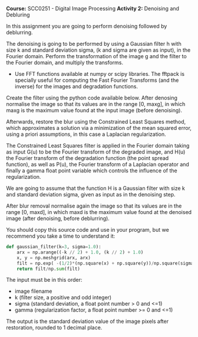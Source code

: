 **Course:** SCC0251 - Digital Image Processing
**Activity 2:** Denoising and Debluring

In this assignment you are going to perform denoising followed by deblurring.

The denoising is going to be performed by using a Gaussian filter h with size k and standard deviation sigma, (k and sigma are given as input), in the Fourier domain. Perform the transformation of the image g and the filter to the Fourier domain, and multiply the transforms.

* Use FFT functions available at numpy or scipy libraries. The fftpack is specially useful for computing the Fast Fourier Transforms (and the inverse) for the images and degradation functions.

Create the filter using the python code available below. After denosing normalise the image so that its values are in the range [0, maxg], in which maxg is the maximum value found at the input image (before denoising).

Afterwards, restore the blur using the Constrained Least Squares method, which approximates a solution via a minimization of the mean squared error, using a priori assumptions, in this case a Laplacian regularization.

The Constrained Least Squares filter is applied in the Fourier domain taking as input G(u) to be the Fourier transform of the degraded image, and H(u) the Fourier transform of the degradation function (the point spread function), as well as P(u), the Fourier transform of a Laplacian operator and finally a gamma float point variable which controls the influence of the regularization.

We are going to assume that the function H is a Gaussian filter with size k and standard deviation sigma, given as input as in the denoising step.

After blur removal normalise again the image so that its values are in the range [0, maxd], in which maxd is the maximum value found at the denoised image (after denoising, before deblurring).

You should copy this source code and use in your program, but we recommend you take a time to understand it:

```python
def gaussian_filter(k=3, sigma=1.0):
	arx = np.arange((-k // 2) + 1.0, (k // 2) + 1.0)
	x, y = np.meshgrid(arx, arx)
	filt = np.exp( -(1/2)*(np.square(x) + np.square(y))/np.square(sigma) )
	return filt/np.sum(filt)
```

The input must be in this order:

* image filename
* k (filter size, a positive and odd integer)
* sigma (standard deviation, a float point number > 0 and <=1)
* gamma (regularization factor, a float point number >= 0 and <=1)

The output is the standard deviation value of the image pixels after restoration, rounded to 1 decimal place.
